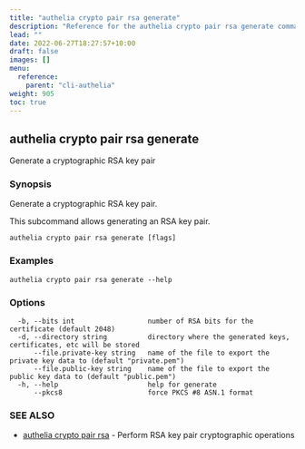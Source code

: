 ```yaml
---
title: "authelia crypto pair rsa generate"
description: "Reference for the authelia crypto pair rsa generate command."
lead: ""
date: 2022-06-27T18:27:57+10:00
draft: false
images: []
menu:
  reference:
    parent: "cli-authelia"
weight: 905
toc: true
---
```


## authelia crypto pair rsa generate

Generate a cryptographic RSA key pair

### Synopsis

Generate a cryptographic RSA key pair.

This subcommand allows generating an RSA key pair.

```
authelia crypto pair rsa generate [flags]
```

### Examples

```
authelia crypto pair rsa generate --help
```

### Options

```
  -b, --bits int                  number of RSA bits for the certificate (default 2048)
  -d, --directory string          directory where the generated keys, certificates, etc will be stored
      --file.private-key string   name of the file to export the private key data to (default "private.pem")
      --file.public-key string    name of the file to export the public key data to (default "public.pem")
  -h, --help                      help for generate
      --pkcs8                     force PKCS #8 ASN.1 format
```

### SEE ALSO

* [authelia crypto pair rsa](authelia_crypto_pair_rsa.md)	 - Perform RSA key pair cryptographic operations

